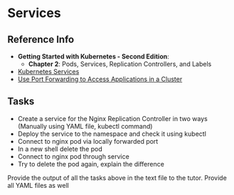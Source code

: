 # Services

## Reference Info

* **Getting Started with Kubernetes - Second Edition**:
    * **Chapter 2**: Pods, Services, Replication Controllers, and Labels
* [Kubernetes Services](https://kubernetes.io/docs/concepts/services-networking/service/)
* [Use Port Forwarding to Access Applications in a Cluster](https://kubernetes.io/docs/tasks/access-application-cluster/port-forward-access-application-cluster/)

## Tasks

* Create a service for the Nginx Replication Controller in two ways (Manually using YAML file, kubectl command)
* Deploy the service to the namespace and check it using kubectl
* Connect to nginx pod via locally forwarded port
* In a new shell delete the pod
* Connect to nginx pod through service
* Try to delete the pod again, explain the difference

Provide the output of all the tasks above in the text file to the tutor. Provide all YAML files as well